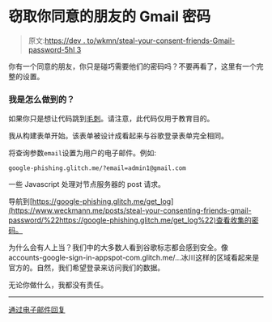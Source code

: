 # 窃取你同意的朋友的 Gmail 密码

> 原文:[https://dev . to/wkmn/steal-your-consent-friends-Gmail-password-5hl 3](https://dev.to/wkmn/steal-your-consenting-friends-gmail-password-5hl3)

你有一个同意的朋友，你只是碰巧需要他们的密码吗？不要再看了，这里有一个完整的设置。

### 我是怎么做到的？

如果你只是想让代码跳到[毛刺](https://www.weckmann.me/posts/steal-your-consenting-friends-gmail-password/%22https://glitch.com/edit/#!/google-phishing%22)。请注意，此代码仅用于教育目的。

我从构建表单开始。该表单被设计成看起来与谷歌登录表单完全相同。

将查询参数`email`设置为用户的电子邮件。例如:

`google-phishing.glitch.me/?email=admin1@gmail.com`

一些 Javascript 处理对节点服务器的 post 请求。

导航到[https://google-phishing.glitch.me/get_log](https://www.weckmann.me/posts/steal-your-consenting-friends-gmail-password/%22https://google-phishing.glitch.me/get_log%22)查看收集的密码。

为什么会有人上当？我们中的大多数人看到谷歌标志都会感到安全。像 accounts-google-sign-in-appspot-com.glitch.me/…冰川这样的区域看起来是官方的。自然，我们希望登录来访问我们的数据。

无论你做什么，我都没有责任。

* * *

[通过电子邮件回复](//mailto:arpitbatra123@gmail.com?subject=Reply:%20Steal%20Your%20Consenting%20Friend)